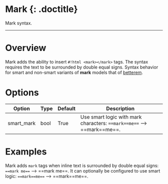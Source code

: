 # Mark {: .doctitle}
Mark syntax.

---

# Overview
Mark adds the ability to insert `#!html <mark></mark>` tags.  The syntax requires the text to be surrounded by double equal signs.  Syntax behavior for smart and non-smart variants of **mark** models that of [betterem](betterem.md#differences).

# Options

| Option    | Type | Default | Description |
|-----------|------|---------|-------------|
| smart_mark | bool | True | Use smart logic with mark characters: `==mark==me==` --> ==mark==me==. |

# Examples
Mark adds `mark` tags when inline text is surrounded by double equal signs: `==mark me==` --> ==mark me==.  It can optionally be configured to use smart logic: `==mark==me==` --> ==mark==me==.
